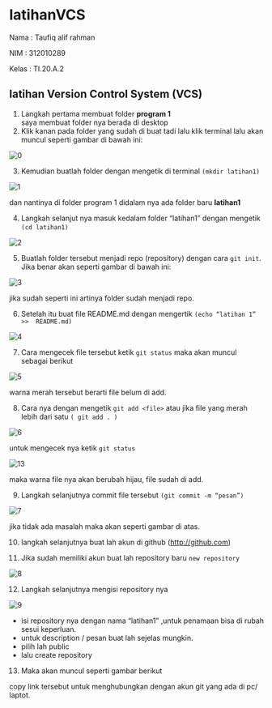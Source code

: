 # latihanVCS
Nama	: Taufiq alif rahman

NIM	: 312010289

Kelas	: TI.20.A.2

## latihan Version Control System (VCS)

1. 	Langkah pertama membuat folder **program 1**  
saya membuat folder nya berada 	di 	desktop 
2.	Klik kanan pada folder yang sudah di buat tadi lalu klik terminal
	lalu akan muncul seperti gambar di bawah ini:


![0](https://user-images.githubusercontent.com/72717218/96336317-0ab3b900-10a9-11eb-8762-48889c7fb8de.png)


3. 	Kemudian buatlah folder dengan mengetik di terminal `(mkdir latihan1)`


![1](https://user-images.githubusercontent.com/72717218/96336432-fa500e00-10a9-11eb-8f21-2e0cf96717f6.png)


dan nantinya di folder program 1 didalam nya ada folder baru **latihan1**


4.	Langkah selanjut nya masuk kedalam folder “latihan1” dengan mengetik `(cd latihan1)`


![2](https://user-images.githubusercontent.com/72717218/96336488-692d6700-10aa-11eb-8b8e-8352c49c04bd.png)


5.	Buatlah folder tersebut menjadi repo (repository) dengan cara `git init`.
	Jika benar akan seperti gambar di bawah ini:

![3](https://user-images.githubusercontent.com/72717218/96336551-dccf7400-10aa-11eb-9807-2cb66b4eede3.png)

jika sudah seperti ini artinya folder sudah menjadi repo.

6.	Setelah itu buat file README.md dengan mengertik `(echo “latihan 1” >> 	README.md)`

![4](https://user-images.githubusercontent.com/72717218/96337317-6afa2900-10b0-11eb-888f-d87f70a72239.png)

7.	Cara mengecek file tersebut ketik `git status` maka akan muncul sebagai berikut

![5](https://user-images.githubusercontent.com/72717218/96337356-c9270c00-10b0-11eb-882c-8935d6c08dfd.png)

warna merah tersebut berarti file belum di add.

8. 	Cara nya dengan mengetik `git add <file>` atau jika file yang merah lebih dari satu `( git add . )`

![6](https://user-images.githubusercontent.com/72717218/96337667-e3fa8000-10b2-11eb-9a86-782543b09e36.png)

untuk mengecek nya ketik `git status`

![13](https://user-images.githubusercontent.com/72717218/96337738-4c496180-10b3-11eb-9eba-65a663986b96.png)

maka warna file nya akan berubah hijau, file sudah di add.

9.	Langkah selanjutnya commit file tersebut `(git commit -m “pesan”)`

![7](https://user-images.githubusercontent.com/72717218/96337876-646db080-10b4-11eb-99bd-8f8710ba2d65.png)

jika tidak ada masalah maka akan seperti gambar di atas.

10. langkah selanjutnya buat lah akun di github  (http://github.com)

11. Jika sudah memiliki akun buat lah repository baru `new repository` 

![8](https://user-images.githubusercontent.com/72717218/96338035-9b909180-10b5-11eb-8ea3-cdb33aae8204.png)

12.	Langkah selanjutnya mengisi repository nya 

![9](https://user-images.githubusercontent.com/72717218/96338102-0c37ae00-10b6-11eb-81bf-3e5f8e0db00e.png)

- isi repository nya dengan nama “latihan1” ,untuk penamaan bisa di rubah sesui keperluan.	
- untuk description / pesan buat lah sejelas mungkin.
- pilih lah public 
- lalu create repository 

13.	Maka akan muncul seperti gambar berikut 


copy link tersebut untuk menghubungkan dengan akun git yang ada di pc/ laptot.
